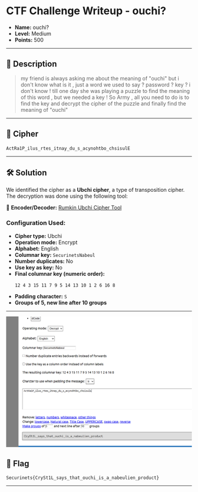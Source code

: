 
# CTF Challenge Writeup - **ouchi?**

- **Name:** ouchi?  
- **Level:** Medium  
- **Points:** 500  

---

## 🧩 Description

> my friend is always asking me about the meaning of "ouchi" but i don't know what is it , just a word we used to say ? password ? key ? i don't know !
>till one day she was playing a puzzle to find the meaning of this word , but we needed a key !
>So Army , all you need to do is to find the key and decrypt the cipher of the puzzle and finally find the meaning of "ouchi" 

---

## 🔐 Cipher

```
ActRa1P_ilus_rtes_itnay_du_s_acynohtbo_chsisulE
```

---

## 🛠️ Solution

We identified the cipher as a **Ubchi cipher**, a type of transposition cipher. The decryption was done using the following tool:

🔗 **Encoder/Decoder:** [Rumkin Ubchi Cipher Tool](https://rumkin.com/tools/cipher/ubchi/)

### Configuration Used:
- **Cipher type:** Ubchi
- **Operation mode:** Encrypt
- **Alphabet:** English
- **Columnar key:** `SecurinetsNabeul`
- **Number duplicates:** No
- **Use key as key:** No
- **Final columnar key (numeric order):**
  ```
  12 4 3 15 11 7 9 5 14 13 10 1 2 6 16 8
  ```
- **Padding character:** `S`
- **Groups of 5, new line after 10 groups**

---
![decryption](../assets/ubchi.png)
## 🎯 Flag

```
Securinets{CrySt1L_says_that_ouchi_is_a_nabeulien_product}
```

---

